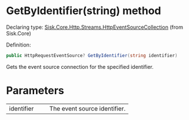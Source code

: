 <!--

Copyrights 2023 Sisk Framework - CypherPotato
Published under MIT license

!!! DO NOT EDIT THIS FILE !!!
This file was generated by a tool in the Sisk package. To edit the information in this documentation,
edit the XML documentation present in the Sisk source code.

-->


# GetByIdentifier(string) method

Declaring type: [Sisk.Core.Http.Streams.HttpEventSourceCollection](/read?q=/contents/spec/Sisk.Core.Http.Streams.HttpEventSourceCollection.md) (from Sisk.Core)


Definition:

```cs
public HttpRequestEventSource? GetByIdentifier(string identifier)
```

Gets the event source connection for the specified identifier.


# Parameters

<table>
    <tbody>
<tr>
    <td width="33%">identifier</td>
    <td>The event source identifier.</td>
</tr>
    </tbody>
</table>
